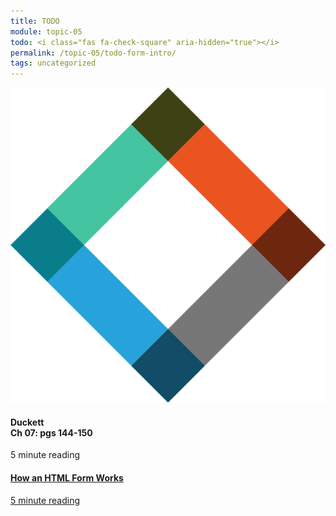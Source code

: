 ```yaml
---
title: TODO
module: topic-05
todo: <i class="fas fa-check-square" aria-hidden="true"></i>
permalink: /topic-05/todo-form-intro/
tags: uncategorized
---
```


<div class="row text-center">
  <div class="col-lg-4">
    <div class="bs-component">
      <div class="list-group">
        <div class="list-group-item hw-item-disabled">
          <img class="icon-hw" src="../img/hw-icon-duckett.svg" />
          <h4 class="list-group-item-heading">Duckett<br />Ch 07: pgs 144-150</h4>
          <div class="divider-hw"></div>
          <p class="list-group-item-text"><i class="far fa-clock" aria-hidden="true"></i> 5 minute reading</p>
        </div>
      </div>
    </div>
  </div>
  <div class="col-lg-4">
    <div class="bs-component">
      <div class="list-group">
        <a href="https://simfatic.com/forms/help/v40/how_does_an_html_form_work_.html" target="_blank" class="list-group-item">
          <i class="icon-hw fas fa-server" aria-hidden="true"></i>
          <h4 class="list-group-item-heading">How an HTML Form Works</h4>
          <div class="divider-hw"></div>
          <p class="list-group-item-text"><i class="far fa-clock" aria-hidden="true"></i> 5 minute reading</p>
        </a>
      </div>
    </div>
  </div>
</div>
